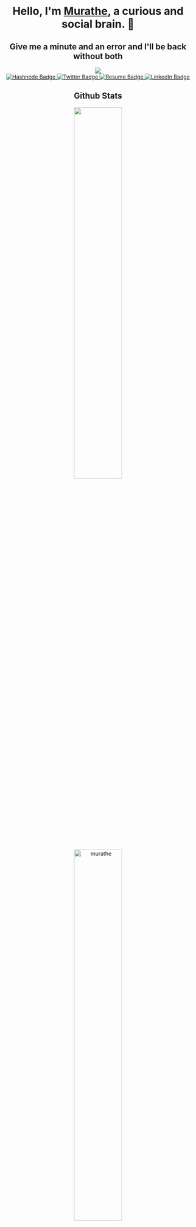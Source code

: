 <h1 align="center">Hello, I'm <a href="https://twitter.com/murathe_a">Murathe</a>, a curious and social brain. 👋</h1>
<h2 align="center"> Give me a minute and an error and I'll be back without both</h2>

<div id="top" align="center">
  <img size="small" src="https://media.giphy.com/media/qgQUggAC3Pfv687qPC/giphy.gif" />
</div>
<div align="center">
  <a href="https://hashnode.com/murathe">
    <img src="https://img.shields.io/badge/Hashnode-success?style=for-the-badge&logo=Hashnode&logoColor=white" alt="Hashnode Badge"/>
  </a>
  <a href="https://twitter.com/murathe_a">
    <img src="https://img.shields.io/badge/Twitter-blueviolet?style=for-the-badge&logo=twitter&logoColor=white" alt="Twitter Badge"/>
  </a>
  <a href="https://twitter.com/murathe_a">
    <img src="https://img.shields.io/badge/Resume-yellowgreen?style=for-the-badge&logo=Resume&logoColor=white" alt="Resume Badge"/>
  </a>
  <a href="https://www.linkedin.com/in/isaac-murathe-3182011a5/">
    <img src="https://img.shields.io/badge/LinkedIn-cyan?style=for-the-badge&logo=linkedin&logoColor=white" alt="LinkedIn Badge"/>
  </a>
</div>

<div align=center>
  <h2> Github Stats </h2> 
  <a href="https://github.com/murathe/github-readme-stats"><img align="" width="50%" src="https://github-readme-stats.vercel.app/api/top-langs/?username=murathe&layout=compact&theme=tokyonight" /></a>
  <img width="50%" src="https://github-readme-streak-stats.herokuapp.com/?user=murathe&theme=tokyonight" alt="murathe" />
  <br/>

  ![](https://komarev.com/ghpvc/?username=murathe&color=brightgreen)
  ![](https://visitor-badge.glitch.me/badge?page_id=muskanrani.murathe)
  <img src="https://img.shields.io/github/forks/murathe/murathe?style=social"></img>
</div>

<!--
**Murathe/murathe** is a ✨ _special_ ✨ repository because its `README.md` (this file) appears on your GitHub profile.

Here are some ideas to get you started:

- 🔭 I’m currently working on ...
- 🌱 I’m currently learning ...
- 👯 I’m looking to collaborate on ...
- 🤔 I’m looking for help with ...
- 💬 Ask me about ...
- 📫 How to reach me: ...
- 😄 Pronouns: ...
- ⚡ Fun fact: ...

With inspirations from great ReadMe from awesome devs, see a collection of the same and draw your inspiration as it pleases.
https://github.com/Murathe/awesome-github-profile-readme

-->

